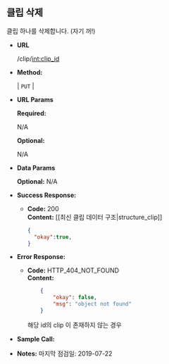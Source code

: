**클립 삭제**
----
  
  클립 하나를 삭제합니다. (자기 꺼!)

* **URL**

  /clip/<int:clip_id>

* **Method:**
  
  | `PUT` |
  
*  **URL Params**

   **Required:**
 
   N/A
   
   **Optional:**
 
   N/A

* **Data Params** 
    
    **Optional:**
    N/A

* **Success Response:**
  
  * **Code:** 200 <br />
    **Content:** 
    [[최신 클립 데이터 구조|structure_clip]]
    ```json
    { 
      "okay":true,
    }
    ```
 
* **Error Response:**

  * **Code:** HTTP_404_NOT_FOUND <br />
    **Content:** 
    ```json
        {
            "okay": false,
            "msg": "object not found"
        }
    ```
    해당 id의 clip 이 존재하지 않는 경우

* **Sample Call:**


* **Notes:**
    마지막 점검일: 2019-07-22
